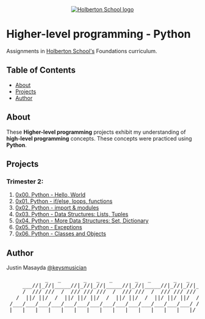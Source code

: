 <p align="center">
  <a href=#>
    <img src="https://intranet.hbtn.io/assets/holberton-logo-full-black-157ccfa3d2134776c1e3f78c0fe682968e8848b64fcacc6187976044f75f35a8.png" alt="Holberton School logo">
  </a>
</p>

# Higher-level programming - Python
Assignments in [Holberton School's](https://www.holbertonschool.com/) Foundations curriculum.

## Table of Contents
* [About](#about)
* [Projects](#projects)
* [Author](#author)

## About
These **Higher-level programming** projects exhibit my understanding of **high-level programming** concepts. These concepts were practiced using **Python**.

## Projects
### Trimester 2:
1. [0x00. Python - Hello, World](https://github.com/keysmusician/holbertonschool-higher_level_programming/tree/main/0x00-hello_world)
2. [0x01. Python - if/else, loops, functions](https://github.com/keysmusician/holbertonschool-higher_level_programming/tree/master/0x01-python-if_else_loops_functions)
3. [0x02. Python - import & modules](https://github.com/keysmusician/holbertonschool-higher_level_programming/tree/master/0x02-python-import_modules)
4. [0x03. Python - Data Structures: Lists, Tuples](https://github.com/keysmusician/holbertonschool-higher_level_programming/tree/master/0x03-python-data_structures)
5. [0x04. Python - More Data Structures: Set, Dictionary](https://github.com/keysmusician/holbertonschool-higher_level_programming/tree/master/0x04-python-more_data_structures)
6. [0x05. Python - Exceptions](https://github.com/keysmusician/holbertonschool-higher_level_programming/tree/master/0x05-python-exceptions)
7. [0x06. Python - Classes and Objects](https://github.com/keysmusician/holbertonschool-higher_level_programming/tree/master/0x06-python-classes)

## Author
Justin Masayda [@keysmusician](https://github.com/keysmusician)
<pre align="center">
            _   _       _   _   _       _   _       _   _   _      
     ___//|_//|_____//|_//|_//|_____//|_//|_____//|_//|_//|___
     /  /// ///  /  /// /// ///  /  /// ///  /  /// /// ///  / |
   /  ||/ ||/  /  ||/ ||/ ||/  /  ||/ ||/  /  ||/ ||/ ||/  / /
 /___/___/___/___/___/___/___/___/___/___/___/___/___/___/ /
|___|___|___|___|___|___|___|___|___|___|___|___|___|___|/
</pre>
<p><span style="font-family: 'Lucida Console'; line-height: 14px; font-size: 14px; display: inline-block;">&nbsp;</span></p>  
